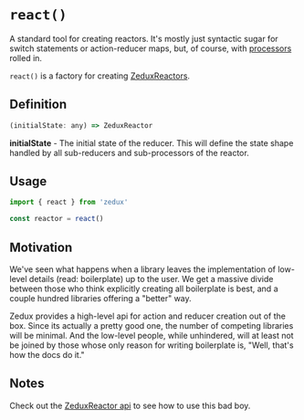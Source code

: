 # `react()`

A standard tool for creating reactors. It's mostly just syntactic sugar for switch statements or action-reducer maps, but, of course, with [processors](/docs/types/Processor.md) rolled in.

`react()` is a factory for creating [ZeduxReactors](/docs/api/ZeduxReactor.md).

## Definition

```javascript
(initialState: any) => ZeduxReactor
```

**initialState** - The initial state of the reducer. This will define the state shape handled by all sub-reducers and sub-processors of the reactor.

## Usage

```javascript
import { react } from 'zedux'

const reactor = react()
```

## Motivation

We've seen what happens when a library leaves the implementation of low-level details (read: boilerplate) up to the user. We get a massive divide between those who think explicitly creating all boilerplate is best, and a couple hundred libraries offering a "better" way.

Zedux provides a high-level api for action and reducer creation out of the box. Since its actually a pretty good one, the number of competing libraries will be minimal. And the low-level people, while unhindered, will at least not be joined by those whose only reason for writing boilerplate is, "Well, that's how the docs do it."

## Notes

Check out the [ZeduxReactor api](/docs/api/ZeduxReactor.md) to see how to use this bad boy.
